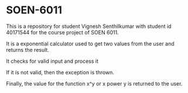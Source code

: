 # SOEN-6011
This is a repository for student Vignesh Senthilkumar with student id 40171544 for the course project of SOEN 6011.

It is a exponential calculator used to get two values from the user and returns the result.

It checks for valid input and process it
 
If it is not valid, then the exception is thrown.

Finally, the value for the function x^y or x power y is returned to the user.
